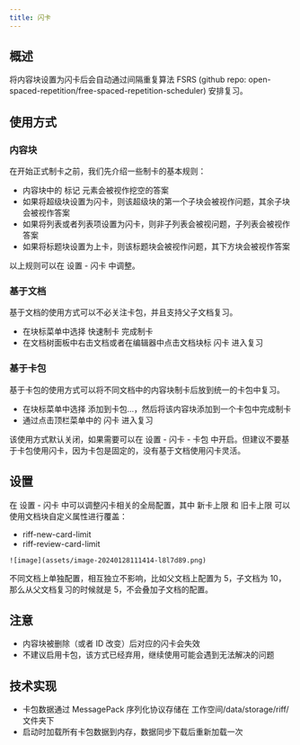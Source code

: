 ```yaml
---
title: 闪卡
---
```

## 概述

将内容块设置为闪卡后会自动通过间隔重复算法 FSRS (github repo: open-spaced-repetition/free-spaced-repetition-scheduler) 安排复习。

## 使用方式

### 内容块

在开始正式制卡之前，我们先介绍一些制卡的基本规则：

* 内容块中的 标记 元素会被视作挖空的答案
* 如果将超级块设置为闪卡，则该超级块的第一个子块会被视作问题，其余子块会被视作答案
* 如果将列表或者列表项设置为闪卡，则非子列表会被视问题，子列表会被视作答案
* 如果将标题块设置为上卡，则该标题块会被视作问题，其下方块会被视作答案

以上规则可以在 设置 - 闪卡 中调整。

### 基于文档

基于文档的使用方式可以不必关注卡包，并且支持父子文档复习。

* 在块标菜单中选择 快速制卡 完成制卡
* 在文档树面板中右击文档或者在编辑器中点击文档块标 闪卡 进入复习

### 基于卡包

基于卡包的使用方式可以将不同文档中的内容块制卡后放到统一的卡包中复习。

* 在块标菜单中选择 添加到卡包...，然后将该内容块添加到一个卡包中完成制卡
* 通过点击顶栏菜单中的 闪卡 进入复习

该使用方式默认关闭，如果需要可以在 设置 - 闪卡 - 卡包 中开启。但建议不要基于卡包使用闪卡，因为卡包是固定的，没有基于文档使用闪卡灵活。

## 设置

在 设置 - 闪卡 中可以调整闪卡相关的全局配置，其中 新卡上限 和 旧卡上限 可以使用文档块自定义属性进行覆盖：

* riff-new-card-limit
* riff-review-card-limit

`![image](assets/image-20240128111414-l8l7d89.png)`

不同文档上单独配置，相互独立不影响，比如父文档上配置为 5，子文档为 10，那么从父文档复习的时候就是 5，不会叠加子文档的配置。

## 注意

* 内容块被删除（或者 ID 改变）后对应的闪卡会失效
* 不建议启用卡包，该方式已经弃用，继续使用可能会遇到无法解决的问题

## 技术实现

* 卡包数据通过 MessagePack 序列化协议存储在 工作空间/data/storage/riff/ 文件夹下
* 启动时加载所有卡包数据到内存，数据同步下载后重新加载一次
